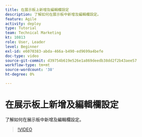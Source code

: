 ```yaml
---
title: 在展示板上新增及編輯欄設定
description: 了解如何在展示板中新增及編輯欄設定。
feature: Agile
activity: deploy
type: Tutorial
team: Technical Marketing
kt: 10813
role: User, Leader
level: Beginner
exl-id: e6070383-abda-466a-b490-ed9699a4befe
doc-type: video
source-git-commit: d39754b619e526e1a869deedb38dd2f2b43aee57
workflow-type: tm+mt
source-wordcount: '38'
ht-degree: 0%

---
```


# 在展示板上新增及編輯欄設定

了解如何在展示板中新增及編輯欄設定。

>[!VIDEO](https://video.tv.adobe.com/v/347332)
